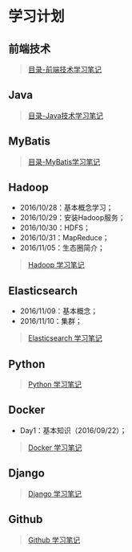 # 学习计划
## 前端技术

> [目录-前端技术学习笔记](https://github.com/coolhwm/learning-front-end-dev)

## Java

> [目录-Java技术学习笔记](https://github.com/coolhwm/learning-java)

## MyBatis
> [目录-MyBatis学习笔记](https://github.com/coolhwm/learning-mybatis)

## Hadoop
- 2016/10/28：基本概念学习；
- 2016/10/29：安装Hadoop服务；
- 2016/10/30：HDFS；
- 2016/10/31：MapReduce； 
- 2016/11/05：生态圈简介； 

> [Hadoop 学习笔记](https://github.com/coolhwm/learning-index/tree/master/doc/hadoop)

## Elasticsearch
- 2016/11/09：基本概念；
- 2016/11/10：集群；

> [Elasticsearch 学习笔记](https://github.com/coolhwm/learning-index/tree/master/doc/elasticsearch)

## Python

> [Python 学习笔记](https://github.com/coolhwm/learning-index/tree/master/doc/python)

## Docker 
- Day1：基本知识（2016/09/22）；

> [Docker 学习笔记](https://github.com/coolhwm/learning-index/tree/master/doc/docker)

## Django 

> [Django 学习笔记](https://github.com/coolhwm/learning-index/tree/master/doc/django)

## Github

> [Github 学习笔记](https://github.com/coolhwm/learning-index/tree/master/doc/github)

